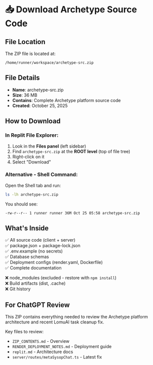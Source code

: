 # 📥 Download Archetype Source Code

## File Location
The ZIP file is located at:
```
/home/runner/workspace/archetype-src.zip
```

## File Details
- **Name**: archetype-src.zip
- **Size**: 36 MB
- **Contains**: Complete Archetype platform source code
- **Created**: October 25, 2025

## How to Download

### In Replit File Explorer:
1. Look in the **Files panel** (left sidebar)
2. Find `archetype-src.zip` at the **ROOT level** (top of file tree)
3. Right-click on it
4. Select "Download"

### Alternative - Shell Command:
Open the Shell tab and run:
```bash
ls -lh archetype-src.zip
```

You should see:
```
-rw-r--r-- 1 runner runner 36M Oct 25 05:58 archetype-src.zip
```

## What's Inside
✅ All source code (client + server)  
✅ package.json + package-lock.json  
✅ .env.example (no secrets)  
✅ Database schemas  
✅ Deployment configs (render.yaml, Dockerfile)  
✅ Complete documentation  

❌ node_modules (excluded - restore with `npm install`)  
❌ Build artifacts (dist, .cache)  
❌ Git history  

## For ChatGPT Review
This ZIP contains everything needed to review the Archetype platform architecture and recent LomuAI task cleanup fix.

Key files to review:
- `ZIP_CONTENTS.md` - Overview
- `RENDER_DEPLOYMENT_NOTES.md` - Deployment guide
- `replit.md` - Architecture docs
- `server/routes/metaSysopChat.ts` - Latest fix
